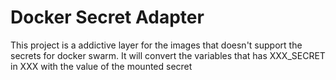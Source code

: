 # Docker Secret Adapter
This project is a addictive layer for the images that doesn't support the secrets for docker swarm. It will convert the variables that has XXX_SECRET in XXX with the value of the mounted secret
